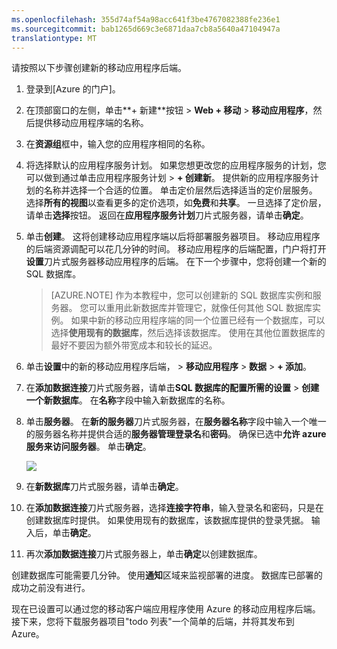 ```yaml
---
ms.openlocfilehash: 355d74af54a98acc641f3be4767082388fe236e1
ms.sourcegitcommit: bab1265d669c3e6871daa7cb8a5640a47104947a
translationtype: MT
---
```



请按照以下步骤创建新的移动应用程序后端。

1. 登录到[Azure 的门户]。

2. 在顶部窗口的左侧，单击**+ 新建**按钮 > **Web + 移动** > **移动应用程序**，然后提供移动应用程序端的名称。

3. 在**资源组**框中，输入您的应用程序相同的名称。

4. 将选择默认的应用程序服务计划。  如果您想更改您的应用程序服务的计划，您可以做到通过单击应用程序服务计划 > **+ 创建新**。  提供新的应用程序服务计划的名称并选择一个合适的位置。  单击定价层然后选择适当的定价层服务。 选择**所有的视图**以查看更多的定价选项，如**免费**和**共享**。  一旦选择了定价层，请单击**选择**按钮。  返回在**应用程序服务计划**刀片式服务器，请单击**确定**。

5. 单击**创建**。 这将创建移动应用程序端以后将部署服务器项目。  移动应用程序的后端资源调配可以花几分钟的时间。  移动应用程序的后端配置，门户将打开**设置**刀片式服务器移动应用程序的后端。  在下一个步骤中，您将创建一个新的 SQL 数据库。

    > [AZURE.NOTE] 作为本教程中，您可以创建新的 SQL 数据库实例和服务器。 您可以重用此新数据库并管理它，就像任何其他 SQL 数据库实例。 如果中新的移动应用程序端的同一个位置已经有一个数据库，可以选择**使用现有的数据库**，然后选择该数据库。 使用在其他位置数据库的最好不要因为额外带宽成本和较长的延迟。

6. 单击**设置**中的新的移动应用程序后端， > **移动应用程序** > **数据** > **+ 添加**。

7. 在**添加数据连接**刀片式服务器，请单击**SQL 数据库的配置所需的设置** > **创建一个新数据库**。  在**名称**字段中输入新数据库的名称。

8. 单击**服务器**。  在**新的服务器**刀片式服务器，在**服务器名称**字段中输入一个唯一的服务器名称并提供合适的**服务器管理登录名**和**密码**。  确保已选中**允许 azure 服务来访问服务器**。  单击**确定**。

    ![](./media/app-service-mobile-dotnet-backend-create-new-service-preview/dotnet-backend-create-db.png)

9. 在**新数据库**刀片式服务器，请单击**确定**。

10. 在**添加数据连接**刀片式服务器，选择**连接字符串**，输入登录名和密码，只是在创建数据库时提供。  如果使用现有的数据库，该数据库提供的登录凭据。  输入后，单击**确定**。

11. 再次**添加数据连接**刀片式服务器上，单击**确定**以创建数据库。

创建数据库可能需要几分钟。  使用**通知**区域来监视部署的进度。  数据库已部署的成功之前没有进行。

现在已设置可以通过您的移动客户端应用程序使用 Azure 的移动应用程序后端。 接下来，您将下载服务器项目"todo 列表"一个简单的后端，并将其发布到 Azure。

<!-- URLs. -->
[Azure 门户]: https://portal.azure.com/

